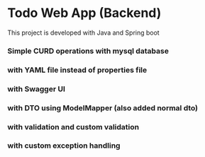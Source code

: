 # Todo Web App (Backend)
This project is developed with Java and Spring boot

### Simple CURD operations with mysql database
### with YAML file instead of properties file
### with Swagger UI 
### with DTO using ModelMapper (also added normal dto)
### with validation and custom validation
### with custom exception handling 

